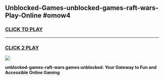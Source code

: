 
## Unblocked-Games-unblocked-games-raft-wars-Play-Online #omow4
<h3>
<a href="https://news.freeplayer.one?title=unblocked-games-raft-wars&ref=3">CLICK TO PLAY</a></h3>
<hr>

<h3>
<a href="https://news.freeplayer.one?title=unblocked-games-raft-wars&ref=3">CLICK 2 PLAY</a>
  
</h3>

<a href="https://news.freeplayer.one?title=unblocked-games-raft-wars&ref=3"><img src="https://clearcache.store/games.png"></a>


**unblocked-games-raft-wars games unblocked: Your Gateway to Fun and Accessible Online Gaming**
